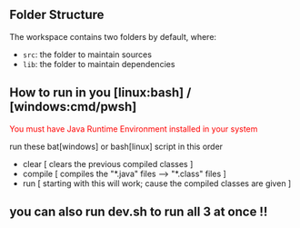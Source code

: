 ## Folder Structure
The workspace contains two folders by default, where:
- `src`: the folder to maintain sources
- `lib`: the folder to maintain dependencies

## How to run in you [linux:bash] / [windows:cmd/pwsh]
<span style="color:red">You must have Java Runtime Environment installed in your system</span>

run these bat[windows] or bash[linux] script in this order
- clear [ clears the previous compiled classes ]
- compile [ compiles the "\*.java" files --> "\*.class" files ]
- run  [ starting with this will work; cause the compiled classes are given ]

## you can also run dev.sh to run all 3 at once !!
